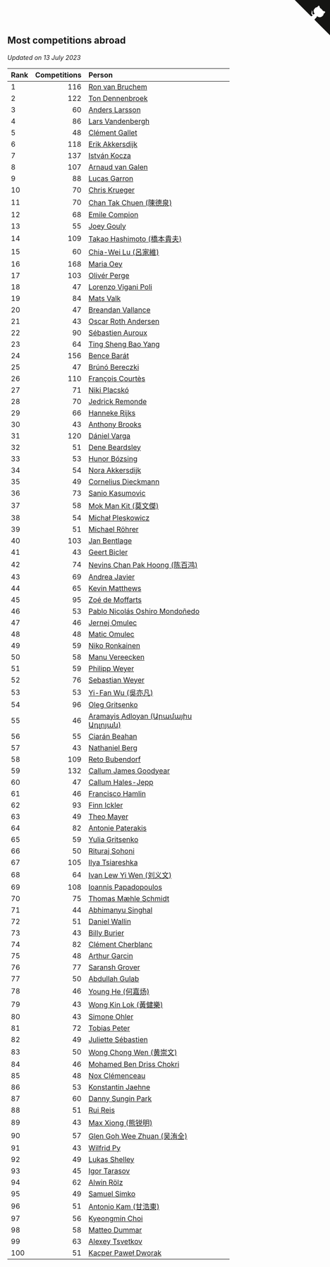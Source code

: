 ## Most competitions abroad

*Updated on 13 July 2023*

| Rank | Competitions | Person |
| :--- | ---: | :--- |
| 1 | 116 | [Ron van Bruchem](https://www.worldcubeassociation.org/persons/2003BRUC01) |
| 2 | 122 | [Ton Dennenbroek](https://www.worldcubeassociation.org/persons/2003DENN01) |
| 3 | 60 | [Anders Larsson](https://www.worldcubeassociation.org/persons/2003LARS01) |
| 4 | 86 | [Lars Vandenbergh](https://www.worldcubeassociation.org/persons/2003VAND01) |
| 5 | 48 | [Clément Gallet](https://www.worldcubeassociation.org/persons/2004GALL02) |
| 6 | 118 | [Erik Akkersdijk](https://www.worldcubeassociation.org/persons/2005AKKE01) |
| 7 | 137 | [István Kocza](https://www.worldcubeassociation.org/persons/2005KOCZ01) |
| 8 | 107 | [Arnaud van Galen](https://www.worldcubeassociation.org/persons/2006GALE01) |
| 9 | 88 | [Lucas Garron](https://www.worldcubeassociation.org/persons/2006GARR01) |
| 10 | 70 | [Chris Krueger](https://www.worldcubeassociation.org/persons/2006KRUE01) |
| 11 | 70 | [Chan Tak Chuen (陳德泉)](https://www.worldcubeassociation.org/persons/2007CHUE01) |
| 12 | 68 | [Emile Compion](https://www.worldcubeassociation.org/persons/2007COMP01) |
| 13 | 55 | [Joey Gouly](https://www.worldcubeassociation.org/persons/2007GOUL01) |
| 14 | 109 | [Takao Hashimoto (橋本貴夫)](https://www.worldcubeassociation.org/persons/2007HASH01) |
| 15 | 60 | [Chia-Wei Lu (呂家維)](https://www.worldcubeassociation.org/persons/2007LUCH01) |
| 16 | 168 | [Maria Oey](https://www.worldcubeassociation.org/persons/2007OEYM01) |
| 17 | 103 | [Olivér Perge](https://www.worldcubeassociation.org/persons/2007PERG01) |
| 18 | 47 | [Lorenzo Vigani Poli](https://www.worldcubeassociation.org/persons/2007POLI01) |
| 19 | 84 | [Mats Valk](https://www.worldcubeassociation.org/persons/2007VALK01) |
| 20 | 47 | [Breandan Vallance](https://www.worldcubeassociation.org/persons/2007VALL01) |
| 21 | 43 | [Oscar Roth Andersen](https://www.worldcubeassociation.org/persons/2008ANDE02) |
| 22 | 90 | [Sébastien Auroux](https://www.worldcubeassociation.org/persons/2008AURO01) |
| 23 | 64 | [Ting Sheng Bao Yang](https://www.worldcubeassociation.org/persons/2008BAOY01) |
| 24 | 156 | [Bence Barát](https://www.worldcubeassociation.org/persons/2008BARA01) |
| 25 | 47 | [Brúnó Bereczki](https://www.worldcubeassociation.org/persons/2008BERE01) |
| 26 | 110 | [François Courtès](https://www.worldcubeassociation.org/persons/2008COUR01) |
| 27 | 71 | [Niki Placskó](https://www.worldcubeassociation.org/persons/2008PLAC01) |
| 28 | 70 | [Jedrick Remonde](https://www.worldcubeassociation.org/persons/2008REMO01) |
| 29 | 66 | [Hanneke Rijks](https://www.worldcubeassociation.org/persons/2008RIJK01) |
| 30 | 43 | [Anthony Brooks](https://www.worldcubeassociation.org/persons/2008SEAR01) |
| 31 | 120 | [Dániel Varga](https://www.worldcubeassociation.org/persons/2008VARG01) |
| 32 | 51 | [Dene Beardsley](https://www.worldcubeassociation.org/persons/2009BEAR01) |
| 33 | 53 | [Hunor Bózsing](https://www.worldcubeassociation.org/persons/2009BOZS01) |
| 34 | 54 | [Nora Akkersdijk](https://www.worldcubeassociation.org/persons/2009CHRI03) |
| 35 | 49 | [Cornelius Dieckmann](https://www.worldcubeassociation.org/persons/2009DIEC01) |
| 36 | 73 | [Sanio Kasumovic](https://www.worldcubeassociation.org/persons/2009KASU01) |
| 37 | 58 | [Mok Man Kit (莫文傑)](https://www.worldcubeassociation.org/persons/2009KITM01) |
| 38 | 54 | [Michał Pleskowicz](https://www.worldcubeassociation.org/persons/2009PLES01) |
| 39 | 51 | [Michael Röhrer](https://www.worldcubeassociation.org/persons/2009ROHR01) |
| 40 | 103 | [Jan Bentlage](https://www.worldcubeassociation.org/persons/2010BENT01) |
| 41 | 43 | [Geert Bicler](https://www.worldcubeassociation.org/persons/2010BICL01) |
| 42 | 74 | [Nevins Chan Pak Hoong (陈百鸿)](https://www.worldcubeassociation.org/persons/2010CHAN20) |
| 43 | 69 | [Andrea Javier](https://www.worldcubeassociation.org/persons/2010JAVI01) |
| 44 | 65 | [Kevin Matthews](https://www.worldcubeassociation.org/persons/2010MATT02) |
| 45 | 95 | [Zoé de Moffarts](https://www.worldcubeassociation.org/persons/2010MOFF02) |
| 46 | 53 | [Pablo Nicolás Oshiro Mondoñedo](https://www.worldcubeassociation.org/persons/2010MOND01) |
| 47 | 46 | [Jernej Omulec](https://www.worldcubeassociation.org/persons/2010OMUL01) |
| 48 | 48 | [Matic Omulec](https://www.worldcubeassociation.org/persons/2010OMUL02) |
| 49 | 59 | [Niko Ronkainen](https://www.worldcubeassociation.org/persons/2010RONK01) |
| 50 | 58 | [Manu Vereecken](https://www.worldcubeassociation.org/persons/2010VERE01) |
| 51 | 59 | [Philipp Weyer](https://www.worldcubeassociation.org/persons/2010WEYE01) |
| 52 | 76 | [Sebastian Weyer](https://www.worldcubeassociation.org/persons/2010WEYE02) |
| 53 | 53 | [Yi-Fan Wu (吳亦凡)](https://www.worldcubeassociation.org/persons/2010WUIF01) |
| 54 | 96 | [Oleg Gritsenko](https://www.worldcubeassociation.org/persons/2011GRIT01) |
| 55 | 46 | [Aramayis Adloyan (Արամայիս Ադլոյան)](https://www.worldcubeassociation.org/persons/2012ADLO01) |
| 56 | 55 | [Ciarán Beahan](https://www.worldcubeassociation.org/persons/2012BEAH01) |
| 57 | 43 | [Nathaniel Berg](https://www.worldcubeassociation.org/persons/2012BERG04) |
| 58 | 109 | [Reto Bubendorf](https://www.worldcubeassociation.org/persons/2012BUBE01) |
| 59 | 132 | [Callum James Goodyear](https://www.worldcubeassociation.org/persons/2012GOOD02) |
| 60 | 47 | [Callum Hales-Jepp](https://www.worldcubeassociation.org/persons/2012HALE01) |
| 61 | 46 | [Francisco Hamlin](https://www.worldcubeassociation.org/persons/2012HAML01) |
| 62 | 93 | [Finn Ickler](https://www.worldcubeassociation.org/persons/2012ICKL01) |
| 63 | 49 | [Theo Mayer](https://www.worldcubeassociation.org/persons/2012MAYE01) |
| 64 | 82 | [Antonie Paterakis](https://www.worldcubeassociation.org/persons/2012PATE01) |
| 65 | 59 | [Yulia Gritsenko](https://www.worldcubeassociation.org/persons/2012SIDO01) |
| 66 | 50 | [Rituraj Sohoni](https://www.worldcubeassociation.org/persons/2012SOHO01) |
| 67 | 105 | [Ilya Tsiareshka](https://www.worldcubeassociation.org/persons/2012TERE01) |
| 68 | 64 | [Ivan Lew Yi Wen (刘义文)](https://www.worldcubeassociation.org/persons/2012WENI01) |
| 69 | 108 | [Ioannis Papadopoulos](https://www.worldcubeassociation.org/persons/2013PAPA01) |
| 70 | 75 | [Thomas Mæhle Schmidt](https://www.worldcubeassociation.org/persons/2013SCHM02) |
| 71 | 44 | [Abhimanyu Singhal](https://www.worldcubeassociation.org/persons/2013SING12) |
| 72 | 51 | [Daniel Wallin](https://www.worldcubeassociation.org/persons/2013WALL03) |
| 73 | 43 | [Billy Burier](https://www.worldcubeassociation.org/persons/2014BURI01) |
| 74 | 82 | [Clément Cherblanc](https://www.worldcubeassociation.org/persons/2014CHER05) |
| 75 | 48 | [Arthur Garcin](https://www.worldcubeassociation.org/persons/2014GARC27) |
| 76 | 77 | [Saransh Grover](https://www.worldcubeassociation.org/persons/2014GROV01) |
| 77 | 50 | [Abdullah Gulab](https://www.worldcubeassociation.org/persons/2014GULA02) |
| 78 | 46 | [Young He (何嘉炀)](https://www.worldcubeassociation.org/persons/2014HEYO01) |
| 79 | 43 | [Wong Kin Lok (黃健樂)](https://www.worldcubeassociation.org/persons/2014LOKW01) |
| 80 | 43 | [Simone Ohler](https://www.worldcubeassociation.org/persons/2014OHLE01) |
| 81 | 72 | [Tobias Peter](https://www.worldcubeassociation.org/persons/2014PETE03) |
| 82 | 49 | [Juliette Sébastien](https://www.worldcubeassociation.org/persons/2014SEBA01) |
| 83 | 50 | [Wong Chong Wen (黄崇文)](https://www.worldcubeassociation.org/persons/2014WENW01) |
| 84 | 46 | [Mohamed Ben Driss Chokri](https://www.worldcubeassociation.org/persons/2015CHOK01) |
| 85 | 48 | [Nox Clémenceau](https://www.worldcubeassociation.org/persons/2015CLEM03) |
| 86 | 53 | [Konstantin Jaehne](https://www.worldcubeassociation.org/persons/2015JAEH01) |
| 87 | 60 | [Danny Sungin Park](https://www.worldcubeassociation.org/persons/2015PARK13) |
| 88 | 51 | [Rui Reis](https://www.worldcubeassociation.org/persons/2015REIS02) |
| 89 | 43 | [Max Xiong (熊锐明)](https://www.worldcubeassociation.org/persons/2015XION03) |
| 90 | 57 | [Glen Goh Wee Zhuan (吴洧全)](https://www.worldcubeassociation.org/persons/2015ZHUA01) |
| 91 | 43 | [Wilfrid Py](https://www.worldcubeassociation.org/persons/2016PYWI01) |
| 92 | 49 | [Lukas Shelley](https://www.worldcubeassociation.org/persons/2016SHEL03) |
| 93 | 45 | [Igor Tarasov](https://www.worldcubeassociation.org/persons/2016TARA04) |
| 94 | 62 | [Alwin Rölz](https://www.worldcubeassociation.org/persons/2016ROLZ01) |
| 95 | 49 | [Samuel Simko](https://www.worldcubeassociation.org/persons/2016SIMK01) |
| 96 | 51 | [Antonio Kam (甘浩東)](https://www.worldcubeassociation.org/persons/2017TUNG13) |
| 97 | 56 | [Kyeongmin Choi](https://www.worldcubeassociation.org/persons/2017CHOI07) |
| 98 | 58 | [Matteo Dummar](https://www.worldcubeassociation.org/persons/2017DUMM01) |
| 99 | 63 | [Alexey Tsvetkov](https://www.worldcubeassociation.org/persons/2017TSVE02) |
| 100 | 51 | [Kacper Paweł Dworak](https://www.worldcubeassociation.org/persons/2020DWOR01) |


<a href="https://github.com/JustinTimeCuber/wca_statistics" class="github-corner" aria-label="View source on Github"><svg width="80" height="80" viewBox="0 0 250 250" style="fill:#151513; color:#fff; position: absolute; top: 0; border: 0; right: 0;" aria-hidden="true"><path d="M0,0 L115,115 L130,115 L142,142 L250,250 L250,0 Z"></path><path d="M128.3,109.0 C113.8,99.7 119.0,89.6 119.0,89.6 C122.0,82.7 120.5,78.6 120.5,78.6 C119.2,72.0 123.4,76.3 123.4,76.3 C127.3,80.9 125.5,87.3 125.5,87.3 C122.9,97.6 130.6,101.9 134.4,103.2" fill="currentColor" style="transform-origin: 130px 106px;" class="octo-arm"></path><path d="M115.0,115.0 C114.9,115.1 118.7,116.5 119.8,115.4 L133.7,101.6 C136.9,99.2 139.9,98.4 142.2,98.6 C133.8,88.0 127.5,74.4 143.8,58.0 C148.5,53.4 154.0,51.2 159.7,51.0 C160.3,49.4 163.2,43.6 171.4,40.1 C171.4,40.1 176.1,42.5 178.8,56.2 C183.1,58.6 187.2,61.8 190.9,65.4 C194.5,69.0 197.7,73.2 200.1,77.6 C213.8,80.2 216.3,84.9 216.3,84.9 C212.7,93.1 206.9,96.0 205.4,96.6 C205.1,102.4 203.0,107.8 198.3,112.5 C181.9,128.9 168.3,122.5 157.7,114.1 C157.9,116.9 156.7,120.9 152.7,124.9 L141.0,136.5 C139.8,137.7 141.6,141.9 141.8,141.8 Z" fill="currentColor" class="octo-body"></path></svg></a><style>.github-corner:hover .octo-arm{animation:octocat-wave 560ms ease-in-out}@keyframes octocat-wave{0%,100%{transform:rotate(0)}20%,60%{transform:rotate(-25deg)}40%,80%{transform:rotate(10deg)}}@media (max-width:500px){.github-corner:hover .octo-arm{animation:none}.github-corner .octo-arm{animation:octocat-wave 560ms ease-in-out}}</style>
